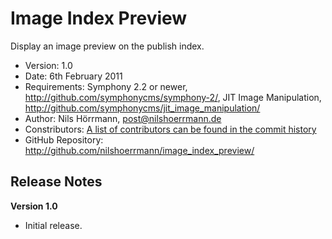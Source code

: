 # Image Index Preview

Display an image preview on the publish index.  

- Version: 1.0
- Date: 6th February 2011
- Requirements: Symphony 2.2 or newer, <http://github.com/symphonycms/symphony-2/>, JIT Image Manipulation, <http://github.com/symphonycms/jit_image_manipulation/>
- Author: Nils Hörrmann, post@nilshoerrmann.de
- Constributors: [A list of contributors can be found in the commit history](http://github.com/nilshoerrmann/subsectionmanager/commits/development/)
- GitHub Repository: <http://github.com/nilshoerrmann/image_index_preview/>

## Release Notes

**Version 1.0** 

- Initial release.